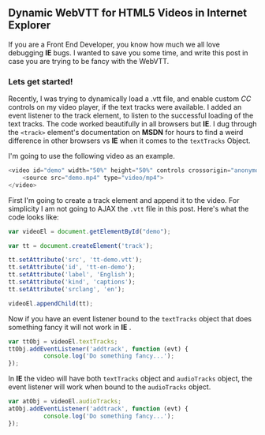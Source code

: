 ## Dynamic WebVTT for HTML5 Videos in Internet Explorer

If you are a Front End Developer, you know how much we all love debugging **IE** bugs. I wanted to save you some time, and write this post in case you are trying to be fancy with the WebVTT.

### Lets get started!

Recently, I was trying to dynamically load a .vtt file, and enable custom *CC* controls on my video player, if the text tracks were available. I added an event listener to the track element, to listen to the successful loading of the text tracks. The code worked beautifully in all browsers but **IE**. I dug through the `<track>` element's documentation on **MSDN** for hours to find a weird difference in other browsers vs **IE** when it comes to the `textTracks` Object.

I'm going to use the following video as an example.

```javascript
<video id="demo" width="50%" height="50%" controls crossorigin="anonymous">
	<source src="demo.mp4" type="video/mp4">
</video>
```

First I'm going to create a track element and append it to the video. For simplicity I am not going to AJAX the `.vtt` file in this post. Here's what the code looks like:

```javascript
var videoEl = document.getElementById("demo");

var tt = document.createElement('track');

tt.setAttribute('src', 'tt-demo.vtt');
tt.setAttribute('id', 'tt-en-demo');
tt.setAttribute('label', 'English');
tt.setAttribute('kind', 'captions');
tt.setAttribute('srclang', 'en');

videoEl.appendChild(tt);
```

Now if you have an event listener bound to the `textTracks` object that does something fancy it will not work in **IE** . 

```javascript
var ttObj = videoEl.textTracks;
ttObj.addEventListener('addtrack', function (evt) {
		  console.log('Do something fancy...');
});
```

In **IE** the video will have both `textTracks` object and `audioTracks` object, the event listener will work when bound to the `audioTracks` object.

```javascript
var atObj = videoEl.audioTracks;
atObj.addEventListener('addtrack', function (evt) {
		  console.log('Do something fancy...');
});
```
